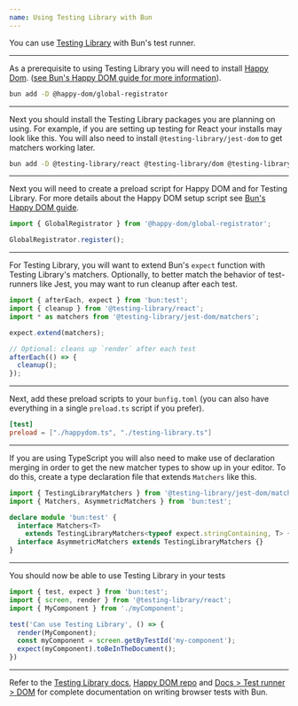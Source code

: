 ```yaml
---
name: Using Testing Library with Bun
---
```

You can use [Testing Library](https://testing-library.com/) with Bun's test runner.

---
As a prerequisite to using Testing Library you will need to install [Happy Dom](https://github.com/capricorn86/happy-dom). ([see Bun's Happy DOM guide for more information](https://bun.sh/guides/test/happy-dom)).

```sh
bun add -D @happy-dom/global-registrator
```

---

Next you should install the Testing Library packages you are planning on using. For example, if you are setting up testing for React your installs may look like this. You will also need to install `@testing-library/jest-dom` to get matchers working later.

```sh
bun add -D @testing-library/react @testing-library/dom @testing-library/jest-dom
```
---

Next you will need to create a preload script for Happy DOM and for Testing Library. For more details about the Happy DOM setup script see [Bun's Happy DOM guide](https://bun.sh/guides/test/happy-dom).

```ts#happydom.ts
import { GlobalRegistrator } from '@happy-dom/global-registrator';

GlobalRegistrator.register();
```
---

For Testing Library, you will want to extend Bun's `expect` function with Testing Library's matchers. Optionally, to better match the behavior of test-runners like Jest, you may want to run cleanup after each test.

```ts#testing-library.ts
import { afterEach, expect } from 'bun:test';
import { cleanup } from '@testing-library/react';
import * as matchers from '@testing-library/jest-dom/matchers';

expect.extend(matchers);

// Optional: cleans up `render` after each test
afterEach(() => {
  cleanup();
});
```

---

Next, add these preload scripts to your `bunfig.toml` (you can also have everything in a single `preload.ts` script if you prefer).

```toml#bunfig.toml
[test]
preload = ["./happydom.ts", "./testing-library.ts"]
```
---

If you are using TypeScript you will also need to make use of declaration merging in order to get the new matcher types to show up in your editor. To do this, create a type declaration file that extends `Matchers` like this.

```ts#matchers.d.ts
import { TestingLibraryMatchers } from '@testing-library/jest-dom/matchers';
import { Matchers, AsymmetricMatchers } from 'bun:test';

declare module 'bun:test' {
  interface Matchers<T>
    extends TestingLibraryMatchers<typeof expect.stringContaining, T> {}
  interface AsymmetricMatchers extends TestingLibraryMatchers {}
}
```

---

You should now be able to use Testing Library in your tests

```ts
import { test, expect } from 'bun:test';
import { screen, render } from '@testing-library/react';
import { MyComponent } from './myComponent';

test('Can use Testing Library', () => {
  render(MyComponent);
  const myComponent = screen.getByTestId('my-component');
  expect(myComponent).toBeInTheDocument();
})
```

---

Refer to the [Testing Library docs](https://testing-library.com/), [Happy DOM repo](https://github.com/capricorn86/happy-dom) and [Docs > Test runner > DOM](https://bun.sh/docs/test/dom) for complete documentation on writing browser tests with Bun.
